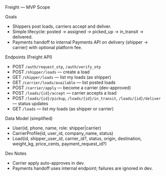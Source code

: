 Freight — MVP Scope

Goals
- Shippers post loads, carriers accept and deliver.
- Simple lifecycle: posted → assigned → picked_up → in_transit → delivered.
- Payments handoff to internal Payments API on delivery (shipper → carrier) with optional platform fee.

Endpoints (Freight API)
- POST `/auth/request_otp`, `/auth/verify_otp`
- POST `/shipper/loads` — create a load
- GET `/shipper/loads` — list my loads (as shipper)
- GET `/carrier/loads/available` — list posted loads
- POST `/carrier/apply` — become a carrier (dev-approved)
- POST `/loads/{id}/accept` — carrier accepts a load
- POST `/loads/{id}/pickup`, `/loads/{id}/in_transit`, `/loads/{id}/deliver` — status updates
- GET `/loads` — list my loads (as shipper or carrier)

Data Model (simplified)
- User(id, phone, name, role: shipper|carrier)
- CarrierProfile(id, user_id, company_name, status)
- Load(id, shipper_user_id, carrier_id?, status, origin, destination, weight_kg, price_cents, payment_request_id?)

Dev Notes
- Carrier apply auto-approves in dev.
- Payments handoff uses internal endpoint; failures are ignored in dev.

